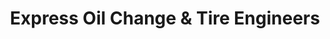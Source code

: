 ---
title: "Express Oil Change & Tire Engineers"
url: /hoover/express-oil-change-und-tire-engineers/
shop: Reifen
---